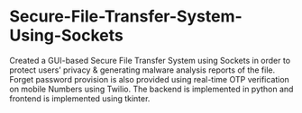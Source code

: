 # Secure-File-Transfer-System-Using-Sockets
Created a GUI-based Secure File Transfer System using Sockets in order to protect users’ privacy & generating malware analysis reports of the file.
Forget password provision is also provided using real-time OTP verification on mobile Numbers using Twilio.
The backend is implemented in python and frontend is implemented using tkinter.

